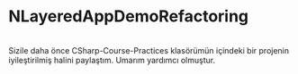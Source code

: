 # NLayeredAppDemoRefactoring
 <br>
 Sizile daha önce CSharp-Course-Practices klasörümün içindeki bir projenin iyileştirilmiş halini paylaştım. Umarım yardımcı olmuştur.
